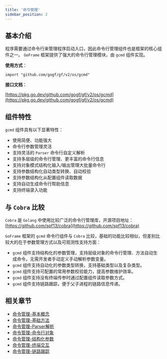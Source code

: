 ```yaml
---
title: '命令管理'
sidebar_position: 2
---
```


## 基本介绍

程序需要通过命令行来管理程序启动入口，因此命令行管理组件也是框架的核心组件之一。 `GoFrame` 框架提供了强大的命令行管理模块，由 `gcmd` 组件实现。

**使用方式**：

```
import "github.com/gogf/gf/v2/os/gcmd"
```

**接口文档**：

[https://pkg.go.dev/github.com/gogf/gf/v2/os/gcmd](https://pkg.go.dev/github.com/gogf/gf/v2/os/gcmd)

## 组件特性

`gcmd` 组件具有以下显著特性：

- 使用简便、功能强大
- 命令行参数管理灵活
- 支持灵活的 `Parser` 命令行自定义解析
- 支持多层级的命令行管理、更丰富的命令行信息
- 支持对象模式结构化输入/输出管理大批量命令行
- 支持参数结构化自动类型转换、自动校验
- 支持参数结构化从配置组件读取数据
- 支持自动生成命令行帮助信息
- 支持终端录入功能

## 与 `Cobra` 比较

`Cobra` 是 `Golang` 中使用比较广泛的命令行管理库，开源项目地址： [https://github.com/spf13/cobra](https://github.com/spf13/cobra)

`GoFrame` 框架的 `gcmd` 命令行组件与 `Cobra` 比较，基础的功能比较相似，但差别比较大的在于参数管理方式以及可观测性支持方面：

- `gcmd` 组件支持结构化的参数管理，支持层级对象的命令行管理、方法自动生成命令，无需开发者手动定义手动解析参数变量。
- `gcmd` 组件支持自动化的参数类型转换，支持基础类型以及复杂类型。
- `gcmd` 组件支持可配置的常用参数校验能力，提高参数维护效率。
- `gcmd` 组件支持没有终端传参时通过配置组件读取参数方式。
- `gcmd` 组件支持链路跟踪，便于父子进程的链路信息传递。

## 相关章节

- [命令管理-基本概念](output/goframe-v2.3-md/核心组件-重点/命令管理/命令管理-基本概念)
- [命令管理-基础方法](output/goframe-v2.3-md/核心组件-重点/命令管理/命令管理-基础方法)
- [命令管理-Parser解析](output/goframe-v2.3-md/核心组件-重点/命令管理/命令管理-Parser解析)
- [命令管理-命令行对象](output/goframe-v2.3-md/核心组件-重点/命令管理/命令管理-命令行对象)
- [命令管理-结构化参数](output/goframe-v2.3-md/核心组件-重点/命令管理/命令管理-结构化参数)
- [命令管理-终端交互](output/goframe-v2.3-md/核心组件-重点/命令管理/命令管理-终端交互)
- [命令管理-链路跟踪](output/goframe-v2.3-md/核心组件-重点/命令管理/命令管理-链路跟踪)